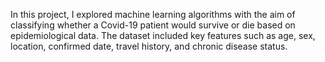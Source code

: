 In this project, I explored machine learning algorithms with the aim of classifying whether a Covid-19 patient would survive or die based on epidemiological data. The dataset included key features such as age, sex, location, confirmed date, travel history, and chronic disease status.
